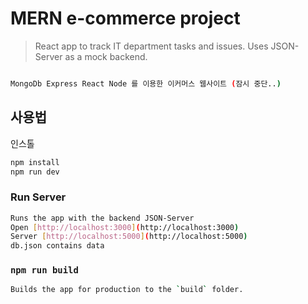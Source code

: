 # MERN e-commerce project

> React app to track IT department tasks and issues. Uses JSON-Server as a mock backend.

```bash

MongoDb Express React Node 를 이용한 이커머스 웹사이트 (잠시 중단..)

```

## 사용법

인스톨

```bash
npm install
npm run dev
```

### Run Server

```bash
Runs the app with the backend JSON-Server
Open [http://localhost:3000](http://localhost:3000)
Server [http://localhost:5000](http://localhost:5000)
db.json contains data
```

### `npm run build`

```bash
Builds the app for production to the `build` folder.
```
